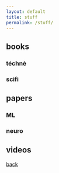 ```yaml
---
layout: default
title: stuff
permalink: /stuff/
---
```


## books

### téchnè

### scifi


## papers

### ML

### neuro


## videos

[back](/)